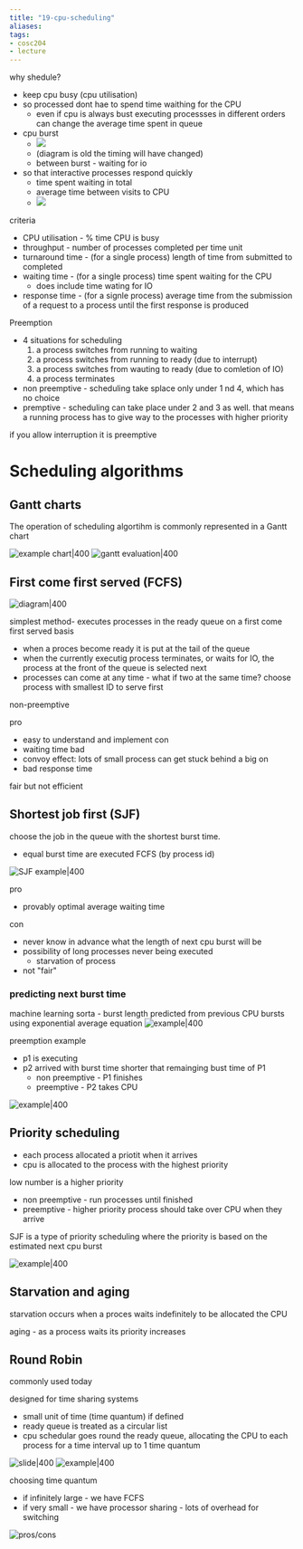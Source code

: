 ```yaml
---
title: "19-cpu-scheduling"
aliases: 
tags: 
- cosc204
- lecture
---
```


why shedule?
- keep cpu busy (cpu utilisation)
- so processed dont hae to spend time waithing for the CPU
	- even if cpu is always bust executing processses in different orders can change the average time spent in queue
- cpu burst
	- ![](https://i.imgur.com/0eTDVVu.png)
	- (diagram is old the timing will have changed)
	- between burst - waiting for io
- so that interactive processes respond quickly
	- time spent waiting in total
	- average time between visits to CPU
	- ![](https://i.imgur.com/w9H7MZ7.png)

criteria
- CPU utilisation - % time CPU is busy
- throughput - number of processes completed per time unit
- turnaround time - (for a single process) length of time from submitted to completed
- waiting time - (for a single process) time spent waiting for the CPU
	- does include time wating for IO
- response time - (for a signle process) average time from the submission of a request to a process until the first response is produced

Preemption
- 4 situations for scheduling
	1. a process switches from running to waiting
	2. a process switches from running to ready (due to interrupt)
	3. a process switches from wauting to ready (due to comletion of IO)
	4. a process terminates
- non preemptive - scheduling take splace only under 1 nd 4, which has no choice
- premptive - scheduling can take place under 2 and 3 as well. that means a running process has to give way to the processes with higher priority

if you allow interruption it is preemptive

# Scheduling algorithms
## Gantt charts
The operation of  scheduling algortihm is commonly represented in a Gantt chart

![example chart|400](https://i.imgur.com/haqjMOW.png)
![gantt evaluation|400](https://i.imgur.com/iqtT90Q.png)

## First come first served (FCFS)
![diagram|400](https://i.imgur.com/yAd4LRl.png)

simplest method- executes processes in the ready queue on a first come first served basis

- when a proces become ready it is put at the tail of the queue
- when the currently executig process terminates, or waits for IO, the process at the front of the queue is selected next
- processes can come at any time - what if two at the same time? choose process with smallest ID to serve first

non-preemptive

pro
- easy to understand and implement
con
- waiting time bad
- convoy effect: lots of small process can get stuck behind a big on
- bad response time

fair but not efficient

## Shortest job first (SJF)
choose the job in the queue with the shortest burst time.

- equal burst time are executed FCFS (by process id)

![SJF example|400](https://i.imgur.com/nzwBwjc.png)

pro
- provably optimal average waiting time

con
- never know in advance what the length of next cpu burst will be
- possibility of long processes never being executed
	- starvation of process
- not "fair"

### predicting next burst time
machine learning sorta - burst length predicted from previous CPU bursts using exponential average equation
![example|400](https://i.imgur.com/pPydNXN.png)

preemption example
- p1 is executing
- p2 arrived with burst time shorter that remainging bust time of P1
	- non preemptive - P1 finishes
	- preemptive - P2 takes CPU

![example|400](https://i.imgur.com/oJbB3d4.png)

## Priority scheduling
- each process allocated a priotit when it arrives
- cpu is allocated to the process with the highest priority

low number is a higher priority

- non preemptive - run processes until finished
- preemptive - higher priority process should take over CPU when they arrive

SJF is a type of priority scheduling where the priority is based on the estimated next cpu burst

![example|400](https://i.imgur.com/lLhSjtY.png)


## Starvation and aging
starvation occurs when a proces waits indefinitely to be allocated the CPU

aging - as a process waits its priority increases

## Round Robin
commonly used today

designed for time sharing systems
- small unit of time (time quantum) if defined
- ready queue is treated as a circular list
- cpu schedular goes round the ready queue, allocating the CPU to each process for a time interval up to 1 time quantum

![slide|400](https://i.imgur.com/7swmOID.png)
![example|400](https://i.imgur.com/Crl3xOz.png)

choosing time quantum
- if infinitely large - we have FCFS
- if very small - we have processor sharing - lots of overhead for switching

![pros/cons](https://i.imgur.com/aDemb5s.png)
